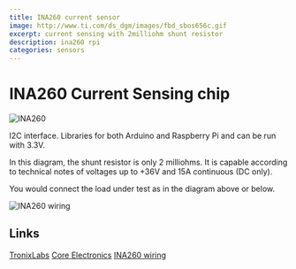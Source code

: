 ```yaml
---
title: INA260 current sensor
image: http://www.ti.com/ds_dgm/images/fbd_sbos656c.gif
excerpt: current sensing with 2milliohm shunt resistor
description: ina260 rpi
categories: sensors
---
```


# INA260 Current Sensing chip

![INA260](http://www.tij.co.jp/ods/images/JAJSCW1C/p1_fbd_sbos656.gif)

I2C interface. Libraries for both Arduino and Raspberry Pi and can be run with 3.3V.

In this diagram, the shunt resistor is only 2 milliohms. It is capable according to technical notes of voltages up to +36V 
and 15A continuous (DC only).

You would connect the load under test as in the diagram above or below.

![INA260 wiring](https://cdn-learn.adafruit.com/assets/assets/000/074/118/original/sensors_INA260_Arduino_cropped.png?1554510261)


## Links

[TronixLabs](https://tronixlabs.com.au/sensors/current/adafruit-ina260-high-or-low-side-voltage-current-power-sensor-australia/)
[Core Electronics](https://core-electronics.com.au/adafruit-ina260-high-or-low-side-voltage-current-power-sensor.html)
[INA260 wiring](https://learn.adafruit.com/adafruit-ina260-current-voltage-power-sensor-breakout/arduino)
